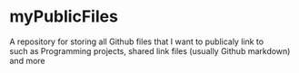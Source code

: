 # myPublicFiles
A repository for storing all Github files that I want to publicaly link to  
such as Programming projects, shared link files (usually Github markdown) and more
